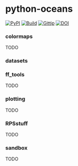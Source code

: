 # python-oceans

[![PyPI](https://badge.fury.io/py/oceans.png)](http://badge.fury.io/py/oceans)
[![Build](https://api.travis-ci.org/ocefpaf/python-oceans.png?branch=master)](https://travis-ci.org/ocefpaf/python-oceans)
[![Gittip](http://bottlepy.org/docs/dev/_static/Gittip.png)](https://www.gittip.com/ocefpaf/)
[![DOI](https://zenodo.org/badge/5715/ocefpaf/python-oceans.png)](http://dx.doi.org/10.5281/zenodo.11394)

### colormaps
TODO

### datasets

### ff_tools
TODO

### plotting
TODO

### RPSstuff
TODO

### sandbox
TODO
